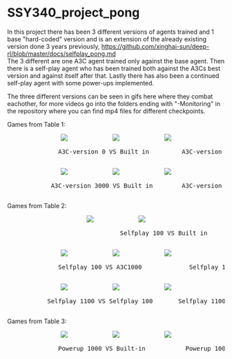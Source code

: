 # SSY340_project_pong
In this project there has been 3 different versions of agents trained and 1 base "hard-coded" version and is an extension of the already existing version done 3 years previously, https://github.com/xinghai-sun/deep-rl/blob/master/docs/selfplay_pong.md    
The 3 different are one A3C agent trained only against the base agent. Then there is a self-play agent who has been trained both against the A3Cs best version and against itself after that. Lastly there has also been a continued self-play agent with some power-ups implemented.  
  
The three different versions can be seen in gifs here where they combat eachother, for more videos go into the folders ending with "-Monitoring" in the repository where you can find mp4 files for different checkpoints.  

Games from Table 1:
<p align="center">
  <img src=gifs/A3C0-vs-builtin.gif hspace = "50">
  <img src=gifs/A3C500-vs-builtin.gif hspace = "50">
  <img src=gifs/A3C1000-vs-builtin.gif hspace = "50">
  <pre>
              A3C-version 0 VS Built in         A3C-version 500 VS Built in          A3C-version 1000 VS Built in
  </pre>
</p>
<p align="center">
  <img src=gifs/A3C3000-vs-builtin.gif hspace = "50">
  <img src=gifs/A3C5000-vs-builtin.gif hspace = "50">
  <img src=gifs/A3C9000-vs-builtin.gif hspace = "50">
  <pre>
            A3C-version 3000 VS Built in        A3C-version 5000 VS Built in        A3C-version 10000 VS Built in
  </pre>
</p>
  
  
Games from Table 2:
<p align="center">
  <img src=gifs/Selfplay100-vs-builtin.gif hspace = "50">
  <img src=gifs/Selfplay3000-vs-builtin.gif hspace = "50">
  <pre>
                               Selfplay 100 VS Built in            Selfplay 3000 VS Built in
  </pre>
</p>
<p align="center">
  <img src=gifs/Selfplay100-vs-A3C1000.gif hspace = "50">
  <img src=gifs/Selfplay100-vs-A3C5000.gif hspace = "50">
  <img src=gifs/Selfplay3000-vs-A3C10000.gif hspace = "50">
  <pre>
              Selfplay 100 VS A3C1000             Selfplay 100 VS A3C5000            Selfplay 3000 VS A3C10000
  </pre>
</p>
<p align="center">
  <img src=gifs/Selfplay1100-vs-selfplay100.gif hspace = "50">
  <img src=gifs/Selfplay1100-vs-selfplay1000.gif hspace = "50">
  <img src=gifs/Selfplay3000-vs-selfplay1000.gif hspace = "50">
  <pre>
           Selfplay 1100 VS Selfplay 100       Selfplay 1100 VS Selfplay 1000      Selfplay 3000 VS Selfplay 1000
  </pre>
</p>
  
  
Games from Table 3:
<p align="center">
  <img src=gifs/powerup1000-vs-builtin.gif hspace = "50">
  <img src=gifs/powerup1000-vs-A3C10000.gif hspace = "50">
  <img src=gifs/powerup1000-vs-selfplay3000.gif hspace = "50">
  <pre>
              Powerup 1000 VS Built-in           Powerup 1000 VS A3C10000            Powerup 1000 VS Selfplay 3000
  </pre>
</p>

